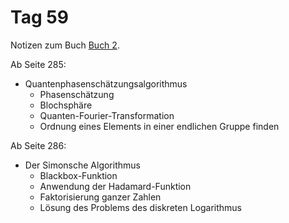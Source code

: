 # Tag 59

Notizen zum Buch [Buch 2](../Buch2.md).

Ab Seite 285:
* Quantenphasenschätzungsalgorithmus
  - Phasenschätzung
  - Blochsphäre
  - Quanten-Fourier-Transformation
  - Ordnung eines Elements in einer endlichen Gruppe finden

Ab Seite 286:
* Der Simonsche Algorithmus
  - Blackbox-Funktion
  - Anwendung der Hadamard-Funktion
  - Faktorisierung ganzer Zahlen
  - Lösung des Problems des diskreten Logarithmus
